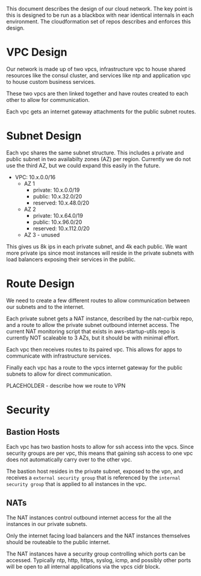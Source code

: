 This document describes the design of our cloud network. The key point is this is designed to be run as a blackbox with near identical internals in each environment. The cloudformation set of repos describes and enforces this design.

# VPC Design
Our network is made up of two vpcs, infrastructure vpc to house shared resources like the consul cluster, and services like ntp and application vpc to house custom business services.

These two vpcs are then linked together and have routes created to each other to allow for communication. 

Each vpc gets an internet gateway attachments for the public subnet routes.

# Subnet Design
Each vpc shares the same subnet structure. This includes a private and public subnet in two availabilty zones (AZ) per region. Currently we do not use the third AZ, but we could expand this easily in the future.

* VPC: 10.x.0.0/16
  * AZ 1
    * private: 10.x.0.0/19
    * public: 10.x.32.0/20
    * reserved: 10.x.48.0/20
  * AZ 2
    * private: 10.x.64.0/19
    * public: 10.x.96.0/20
    * reserved: 10.x.112.0/20
  * AZ 3 - unused

This gives us 8k ips in each private subnet, and 4k each public. We want more private ips since most instances will reside in the private subnets with load balancers exposing their services in the public.

# Route Design
We need to create a few different routes to allow communication between our subnets and to the internet. 

Each private subnet gets a NAT instance, described by the nat-curbix repo, and a route to allow the private subnet outbound internet access. The current NAT monitoring script that exists in aws-startup-utils repo is currently NOT scaleable to 3 AZs, but it should be with minimal effort.

Each vpc then receives routes to its paired vpc. This allows for apps to communicate with infrastructure services.

Finally each vpc has a route to the vpcs internet gateway for the public subnets to allow for direct communication.

PLACEHOLDER - describe how we route to VPN

# Security
## Bastion Hosts
Each vpc has two bastion hosts to allow for ssh access into the vpcs. Since security groups are per vpc, this means that gaining ssh access to one vpc does not automatically carry over to the other vpc.

The bastion host resides in the private subnet, exposed to the vpn, and receives a ```external security group``` that is referenced by the ```internal security group``` that is applied to all instances in the vpc.

## NATs
The NAT instances control outbound internet access for the all the instances in our private subnets. 

Only the internet facing load balancers and the NAT instances themselves should be routeable to the public internet.

The NAT instances have a security group controlling which ports can be accessed. Typically ntp, http, https, syslog, icmp, and possibly other ports will be open to all internal applications via the vpcs cidr block.
